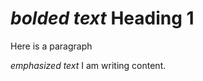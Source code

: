 <html>
    <h1>
        <strong><em>bolded text</em></strong> Heading 1
    </h1>
            <p>
                Here is a paragraph
            </p>
            <p>
                <em>emphasized text</em> I am writing content.
            </p>

</html>
